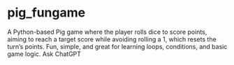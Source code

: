 # pig_fungame
A Python-based Pig game where the player rolls dice to score points, aiming to reach a target score while avoiding rolling a 1, which resets the turn’s points. Fun, simple, and great for learning loops, conditions, and basic game logic.          Ask ChatGPT
